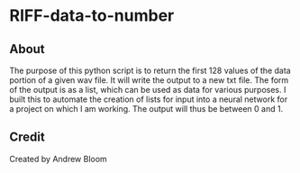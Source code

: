 # RIFF-data-to-number

## About

The purpose of this python script is to return the first 128 values of the data portion of a given wav file. It will write the output to a new txt file. The form of the output is as a list, which can be used as data for various purposes. I built this to automate the creation of lists for input into a neural network for a project on which I am working. The output will thus be between 0 and 1. 

## Credit

Created by Andrew Bloom